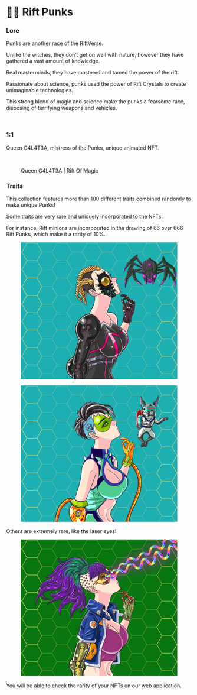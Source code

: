 # 👩🎤 Rift Punks

### Lore

Punks are another race of the RiftVerse.

Unlike the witches, they don’t get on well with nature, however they have gathered a vast amount of knowledge.

Real masterminds, they have mastered and tamed the power of the rift.

Passionate about science, punks used the power of Rift Crystals to create unimaginable technologies.

This strong blend of magic and science make the punks a fearsome race, disposing of terrifying weapons and vehicles.

<figure><img src="../.gitbook/assets/punk surf.png" alt=""><figcaption></figcaption></figure>

### 1:1

Queen G4L4T3A, mistress of the Punks, unique animated NFT.&#x20;

<figure><img src="../.gitbook/assets/Sorciere Punk.png" alt=""><figcaption><p>Queen G4L4T3A | Rift Of Magic</p></figcaption></figure>

### Traits

This collection features more than 100 different traits combined randomly to make unique Punks!

Some traits are very rare and uniquely incorporated to the NFTs.&#x20;

For instance, Rift minions are incorporated in the drawing of 66 over 666 Rift Punks, which make it a rarity of 10%.&#x20;

<div>

<figure><img src="../.gitbook/assets/295.png" alt=""><figcaption></figcaption></figure>

 

<figure><img src="../.gitbook/assets/959.png" alt=""><figcaption></figcaption></figure>

</div>

Others are extremely rare, like the laser eyes!

<figure><img src="../.gitbook/assets/873.png" alt=""><figcaption></figcaption></figure>

You will be able to check the rarity of your NFTs on our web application.&#x20;
